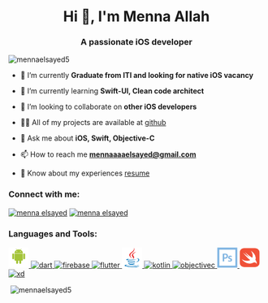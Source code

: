 <h1 align="center">Hi 👋, I'm Menna Allah</h1>
<h3 align="center">A passionate iOS developer</h3>

<p align="left"> <img src="https://komarev.com/ghpvc/?username=mennaelsayed5&label=Profile%20views&color=0e75b6&style=flat" alt="mennaelsayed5" /> </p>

- 🔭 I’m currently **Graduate from ITI and looking for native iOS vacancy**

- 🌱 I’m currently learning **Swift-UI, Clean code architect**

- 👯 I’m looking to collaborate on **other iOS developers**

- 👨‍💻 All of my projects are available at [github](https://github.com/MennaElsayed5)

- 💬 Ask me about **iOS, Swift, Objective-C**

- 📫 How to reach me **mennaaaaelsayed@gmail.com**

- 📄 Know about my experiences [resume](https://drive.google.com/drive/folders/1Lsd-t_C_8qGGzXh5IEY54V1Chm98Snay?usp=sharing)

<h3 align="left">Connect with me:</h3>
<p align="left">
<a href="https://linkedin.com/in/menna elsayed" target="blank"><img align="center" src="https://raw.githubusercontent.com/rahuldkjain/github-profile-readme-generator/master/src/images/icons/Social/linked-in-alt.svg" alt="menna elsayed" height="30" width="40" /></a>
<a href="https://fb.com/menna elsayed" target="blank"><img align="center" src="https://raw.githubusercontent.com/rahuldkjain/github-profile-readme-generator/master/src/images/icons/Social/facebook.svg" alt="menna elsayed" height="30" width="40" /></a>
</p>

<h3 align="left">Languages and Tools:</h3>
<p align="left"> <a href="https://developer.android.com" target="_blank" rel="noreferrer"> <img src="https://raw.githubusercontent.com/devicons/devicon/master/icons/android/android-original-wordmark.svg" alt="android" width="40" height="40"/> </a> <a href="https://dart.dev" target="_blank" rel="noreferrer"> <img src="https://www.vectorlogo.zone/logos/dartlang/dartlang-icon.svg" alt="dart" width="40" height="40"/> </a> <a href="https://firebase.google.com/" target="_blank" rel="noreferrer"> <img src="https://www.vectorlogo.zone/logos/firebase/firebase-icon.svg" alt="firebase" width="40" height="40"/> </a> <a href="https://flutter.dev" target="_blank" rel="noreferrer"> <img src="https://www.vectorlogo.zone/logos/flutterio/flutterio-icon.svg" alt="flutter" width="40" height="40"/> </a> <a href="https://www.java.com" target="_blank" rel="noreferrer"> <img src="https://raw.githubusercontent.com/devicons/devicon/master/icons/java/java-original.svg" alt="java" width="40" height="40"/> </a> <a href="https://kotlinlang.org" target="_blank" rel="noreferrer"> <img src="https://www.vectorlogo.zone/logos/kotlinlang/kotlinlang-icon.svg" alt="kotlin" width="40" height="40"/> </a> <a href="https://developer.apple.com/library/archive/documentation/Cocoa/Conceptual/ProgrammingWithObjectiveC/Introduction/Introduction.html" target="_blank" rel="noreferrer"> <img src="https://www.vectorlogo.zone/logos/apple_objectivec/apple_objectivec-icon.svg" alt="objectivec" width="40" height="40"/> </a> <a href="https://www.photoshop.com/en" target="_blank" rel="noreferrer"> <img src="https://raw.githubusercontent.com/devicons/devicon/master/icons/photoshop/photoshop-line.svg" alt="photoshop" width="40" height="40"/> </a> <a href="https://developer.apple.com/swift/" target="_blank" rel="noreferrer"> <img src="https://raw.githubusercontent.com/devicons/devicon/master/icons/swift/swift-original.svg" alt="swift" width="40" height="40"/> </a> <a href="https://www.adobe.com/products/xd.html" target="_blank" rel="noreferrer"> <img src="https://cdn.worldvectorlogo.com/logos/adobe-xd.svg" alt="xd" width="40" height="40"/> </a> </p>

<p>&nbsp;<img align="center" src="https://github-readme-stats.vercel.app/api?username=mennaelsayed5&show_icons=true&locale=en" alt="mennaelsayed5" /></p>
